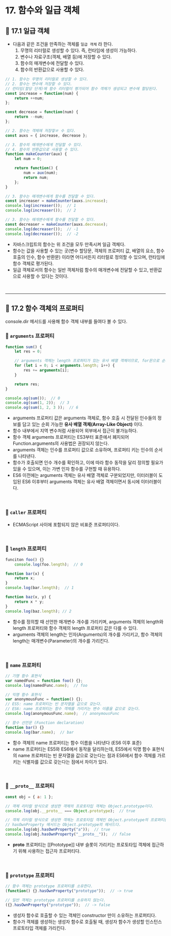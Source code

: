 # **17. 함수와 일급 객체**

## 🚀 **17.1 일급 객체**
- 다음과 같은 조건을 만족하는 객체를 `일급 객체` 라 한다.
    1. 무명의 리터럴로 생성할 수 있다. 즉, 런타임에 생성이 가능하다.
    2. 변수나 자료구조(객체, 배열 등)에 저장할 수 있다.
    3. 함수의 매개변수에 전달할 수 있다.
    4. 함수의 반환값으로 사용할 수 있다.

```javascript
// 1. 함수는 무명의 리터럴로 생성할 수 있다.
// 2. 함수는 변수에 저장할 수 있다.
// 런타임(할당 단계)에 함수 리터럴이 평가되어 함수 객체가 생성되고 변수에 할당된다.
const increase = function(num) {
    return ++num;
};

const decrease = function(num) {
    return --num;
};

// 2. 함수는 객체에 저장잫ㄹ 수 있다.
const auxs = { increase, decrease };

// 3. 함수의 매개변수에게 전달할 수 있다.
// 4. 함수의 반환값으로 사용할 수 있다.
function makeCounter(aux) {
    let num = 0;

    return function() {
        num = aux(num);
        return num;
    };
}

// 3. 함수는 매개변수에게 함수를 전달할 수 있다.
const increaser = makeCounter(auxs.increase);
console.log(increaser());  // 1
console.log(increaser());  // 2

// 3. 함수는 매개변수에게 함수를 전달할 수 있다.
const decreaser = makeCounter(auxs.decrease);
console.log(decreaser());  // -1
console.log(decreaser());  // -2
```
- 자바스크립트의 함수는 위 조건을 모두 만족시켜 일급 객체다.
- 함수는 값을 사용할 수 있는 곳(변수 할당문, 객체의 프로퍼티 값, 배열의 요소, 함수 호출의 인수, 함수 반환문) 이라면 어디서든지 리터럴로 정의할 수 있으며, 런타임에 함수 객체로 평가된다.
- 일급 객체로서의 함수는 일반 객체처럼 함수의 매개변수에 전달할 수 있고, 반환값으로 사용할 수 있다는 것이다.

<br>

___

## 🚀 **17.2 함수 객체의 프로퍼티**
console.dir 메서드를 사용해 함수 객체 내부를 들여다 볼 수 있다.

### 📌 **`arguments` 프로퍼티**
```javascript
function sum() {
    let res = 0;

    // arguments 객체는 length 프로퍼티가 있는 유사 배열 객체이므로, for문으로 순회할 수 있다.
    for (let i = 0; i < arguments.length; i++) {
        res += arguments[i];
    }

    return res;
}

console.og(sum());  // 0
console.og(sum(1, 2));  // 3
console.og(sum(1, 2, 3 ));  // 6
```

- arguments 프로퍼티 값은 arguments 객체로, 함수 호출 시 전달된 인수들의 정보를 담고 있는 순회 가능한 **유사 배열 객체(Array-Like Object)** 이다.
- 함수 내부에서 지역 변수처럼 사용되어 외부에서 접근이 불가능하다.
- 함수 객체 arguments 프로퍼티는 ES3부터 표준에서 폐지되어 Function.arguments의 사용법은 권장되지 않는다.
- arguments 객체는 인수를 프로퍼티 값으로 소유하며, 프로퍼티 키는 인수의 순서를 나타낸다.
- 함수가 호출되면 인수 개수를 확인하고, 이에 따라 함수 동작을 달리 정의할 필요가 있을 수 있으며, 이는 가변 인자 함수를 구현할 때 유용하다.
- ES6 이전에는 arguments 객체는 유사 배열 객체로 구분되었지만, 이터러블이 도입된 ES6 이후부터 arguments 객체는 유사 배열 객체이면서 동시에 이터러블이다.

<br>

### 📌 **`caller` 프로퍼티**
- ECMAScript 사이에 포함되지 않은 비표준 프로퍼티이다.

<br>

### 📌 **`length` 프로퍼티**
```javascript
funciton foo() {}
    console.log(foo.length);  // 0

function bar(x) {
    return x;
}
console.log(bar.length);  // 1

function baz(x, y) {
    return x * y;
}
console.log(baz.length); // 2
```
- 함수를 정의할 때 선언한 매개변수 개수를 가리키며, arguments 객체의 length와 length 프로퍼티와 함수 객체의 length 프로퍼티 값은 다를 수 있다.
- arguments 객체의 length는 인자(Arguments)의 개수를 가리키고, 함수 객체의 length는 매개변수(Parameter)의 개수를 가리킨다.

<Br>

### 📌 **`name` 프로퍼티**
```javascript
// 기명 함수 표현식
var namedFunc = function foo() {};
console.log(namedFunc.name);  // foo

// 익명 함수 표현식
var anonymousFunc = function() {};
// ES5: name 프로퍼티는 빈 문자열을 값으로 갖는다.
// ES6: name 프로퍼티는 함수 객체를 가리키는 변수 이름을 값으로 갖는다.
console.log(anonymousFunc.name);  // anonymousFunc

// 함수 선언문 (Function declaration)
function bar() {}
console.log(bar.name);  // bar
```
- 함수 객체의 name 프로퍼티는 함수 이름을 나타낸다 (ES6 이후 표준)
- name 프로퍼티는 ES5와 ES6에서 동작을 달리하는데, ES5에서 익명 함수 표현식의 name 프로퍼티는 빈 문자열을 값으로 갖는다는 점과 ES6에서 함수 객체를 가르키는 식별자를 값으로 갖는다는 점에서 차이가 있다.

<br>

### 📌 **`__proto__` 프로퍼티**
```javascript
const obj = { a: 1 };

// 객체 리터럴 방식으로 생성한 객체의 프로토타입 객체는 Object.prototype이다.
console.log(obj.__proto__ === Object.prototype);  // true

// 객체 리터럴 방식으로 생성한 객체는 프로토타입 객체인 Object.prototype의 프로퍼티를 상속받는다.
// hasOwnProperty 메서드는 Object.prototype의 메서드다.
console.log(obj.hasOwnProperty("a"));  // true
console.log(obj.hasOwnProperty("__proto__"));  // false
```
- __proto__ 프로퍼티는 [[Prototype]] 내부 슬롯이 가리키는 프로토타입 객체에 접근하기 위해 사용하는 접근자 프로퍼티다.

<br>

### 📌 **`prototype` 프로퍼티**

```javascript
// 함수 객체는 prototype 프로퍼티를 소유한다.
(function() {}.hasOwnProperty("prototype"));  // -> true

// 일반 객체는 prototype 프로퍼티를 소유하지 않는다.
({}.hasOwnProperty("prototype"));  // -> false
```

- 생성자 함수로 호출할 수 있는 객체인 constructor 만이 소유하는 프로퍼티다.
- 함수가 객체를 생성하는 생성자 함수로 호출될 때, 생성자 함수가 생성할 인스턴스 프로토타입 객체를 가리킨다.
